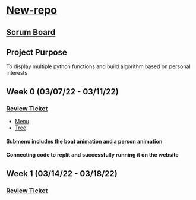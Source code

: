 
# [New-repo](https://github.com/parkjessie/New-repo)
## [Scrum Board](https://github.com/parkjessie/New-repo/projects/1)
## Project Purpose
To display multiple python functions and build algorithm based on personal interests
## Week 0 (03/07/22 - 03/11/22)
### **[Review Ticket](https://github.com/parkjessie/New-repo/issues/1)**
 * [Menu](https://replit.com/@LittleRed/New-repo#pythonmenu.py)
 * [Tree](https://replit.com/@LittleRed/New-repo#tree.py)
#### Submenu includes the boat animation and a person animation
#### Connecting code to replit and successfully running it on the website
## Week 1 (03/14/22 - 03/18/22)
### **[Review Ticket](https://github.com/parkjessie/New-repo/issues/2)**
